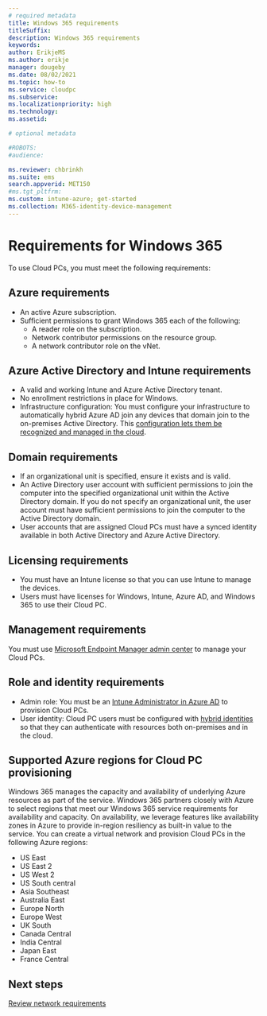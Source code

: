 ```yaml
---
# required metadata
title: Windows 365 requirements
titleSuffix:
description: Windows 365 requirements
keywords:
author: ErikjeMS  
ms.author: erikje
manager: dougeby
ms.date: 08/02/2021
ms.topic: how-to
ms.service: cloudpc
ms.subservice:
ms.localizationpriority: high
ms.technology:
ms.assetid: 

# optional metadata

#ROBOTS:
#audience:

ms.reviewer: chbrinkh
ms.suite: ems
search.appverid: MET150
#ms.tgt_pltfrm:
ms.custom: intune-azure; get-started
ms.collection: M365-identity-device-management
---
```


# Requirements for Windows 365

To use Cloud PCs, you must meet the following requirements:

## Azure requirements

- An active Azure subscription.
- Sufficient permissions to grant Windows 365 each of the following:
  - A reader role on the subscription.
  - Network contributor permissions on the resource group.
  - A network contributor role on the vNet.

## Azure Active Directory and Intune requirements

- A valid and working Intune and Azure Active Directory tenant.
- No enrollment restrictions in place for Windows.
- Infrastructure configuration: You must configure your infrastructure to automatically hybrid Azure AD join any devices that domain join to the on-premises Active Directory. This [configuration lets them be recognized and managed in the cloud](/azure/active-directory/devices/overview).

## Domain requirements

- If an organizational unit is specified, ensure it exists and is valid.
- An Active Directory user account with sufficient permissions to join the computer into the specified organizational unit within the Active Directory domain. If you do not specify an organizational unit, the user account must have sufficient permissions to join the computer to the Active Directory domain.
- User accounts that are assigned Cloud PCs must have a synced identity available in both Active Directory and Azure Active Directory.

## Licensing requirements

- You must have an Intune license so that you can use Intune to manage the devices.
- Users must have licenses for Windows, Intune, Azure AD, and Windows 365 to use their Cloud PC.

## Management requirements

You must use [Microsoft Endpoint Manager admin center](https://admin.microsoft.com/) to manage your Cloud PCs.

## Role and identity requirements

- Admin role: You must be an [Intune Administrator in Azure AD](/azure/active-directory/users-groups-roles/directory-assign-admin-roles#intune-administrator) to provision Cloud PCs.
- User identity: Cloud PC users must be configured with [hybrid identities](/azure/active-directory/hybrid/whatis-hybrid-identity) so that they can authenticate with resources both on-premises and in the cloud.

## Supported Azure regions for Cloud PC provisioning

Windows 365 manages the capacity and availability of underlying Azure resources as part of the service. Windows 365 partners closely with Azure to select regions that meet our Windows 365 service requirements for availability and capacity. On availability, we leverage features like availability zones in Azure to provide in-region resiliency as built-in value to the service. You can create a virtual network and provision Cloud PCs in the following Azure regions:

- US East
- US East 2
- US West 2
- US South central
- Asia Southeast
- Australia East
- Europe North
- Europe West
- UK South
- Canada Central
- India Central
- Japan East
- France Central

<!-- ########################## -->
## Next steps

[Review network requirements](requirements-network.md)